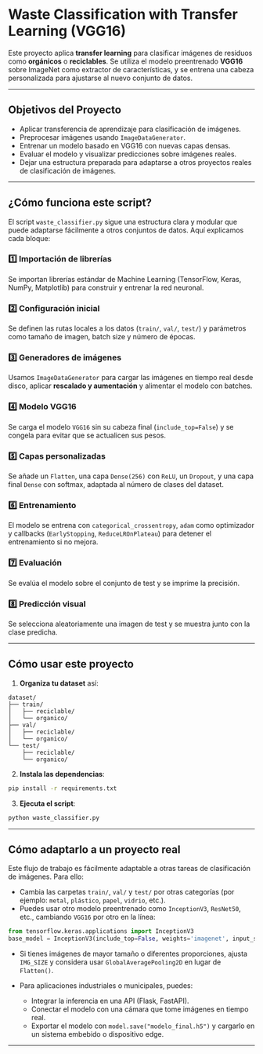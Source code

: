 #  Waste Classification with Transfer Learning (VGG16)

Este proyecto aplica **transfer learning** para clasificar imágenes de residuos como **orgánicos** o **reciclables**. Se utiliza el modelo preentrenado **VGG16** sobre ImageNet como extractor de características, y se entrena una cabeza personalizada para ajustarse al nuevo conjunto de datos.

---

##  Objetivos del Proyecto

- Aplicar transferencia de aprendizaje para clasificación de imágenes.
- Preprocesar imágenes usando `ImageDataGenerator`.
- Entrenar un modelo basado en VGG16 con nuevas capas densas.
- Evaluar el modelo y visualizar predicciones sobre imágenes reales.
- Dejar una estructura preparada para adaptarse a otros proyectos reales de clasificación de imágenes.

---

##  ¿Cómo funciona este script?

El script `waste_classifier.py` sigue una estructura clara y modular que puede adaptarse fácilmente a otros conjuntos de datos. Aquí explicamos cada bloque:

### 1️⃣ Importación de librerías
Se importan librerías estándar de Machine Learning (TensorFlow, Keras, NumPy, Matplotlib) para construir y entrenar la red neuronal.

### 2️⃣ Configuración inicial
Se definen las rutas locales a los datos (`train/`, `val/`, `test/`) y parámetros como tamaño de imagen, batch size y número de épocas.

### 3️⃣ Generadores de imágenes
Usamos `ImageDataGenerator` para cargar las imágenes en tiempo real desde disco, aplicar **rescalado y aumentación** y alimentar el modelo con batches.

### 4️⃣ Modelo VGG16
Se carga el modelo `VGG16` sin su cabeza final (`include_top=False`) y se congela para evitar que se actualicen sus pesos.

### 5️⃣ Capas personalizadas
Se añade un `Flatten`, una capa `Dense(256)` con `ReLU`, un `Dropout`, y una capa final `Dense` con softmax, adaptada al número de clases del dataset.

### 6️⃣ Entrenamiento
El modelo se entrena con `categorical_crossentropy`, `adam` como optimizador y callbacks (`EarlyStopping`, `ReduceLROnPlateau`) para detener el entrenamiento si no mejora.

### 7️⃣ Evaluación
Se evalúa el modelo sobre el conjunto de test y se imprime la precisión.

### 8️⃣ Predicción visual
Se selecciona aleatoriamente una imagen de test y se muestra junto con la clase predicha.

---

##  Cómo usar este proyecto

1. **Organiza tu dataset** así:

```
dataset/
├── train/
│   ├── reciclable/
│   └── organico/
├── val/
│   ├── reciclable/
│   └── organico/
└── test/
    ├── reciclable/
    └── organico/
```

2. **Instala las dependencias**:

```bash
pip install -r requirements.txt
```

3. **Ejecuta el script**:

```bash
python waste_classifier.py
```

---

##  Cómo adaptarlo a un proyecto real

Este flujo de trabajo es fácilmente adaptable a otras tareas de clasificación de imágenes. Para ello:

- Cambia las carpetas `train/`, `val/` y `test/` por otras categorías (por ejemplo: `metal`, `plástico`, `papel`, `vidrio`, etc.).
- Puedes usar otro modelo preentrenado como `InceptionV3`, `ResNet50`, etc., cambiando `VGG16` por otro en la línea:

```python
from tensorflow.keras.applications import InceptionV3
base_model = InceptionV3(include_top=False, weights='imagenet', input_shape=(224, 224, 3))
```

- Si tienes imágenes de mayor tamaño o diferentes proporciones, ajusta `IMG_SIZE` y considera usar `GlobalAveragePooling2D` en lugar de `Flatten()`.

- Para aplicaciones industriales o municipales, puedes:
  - Integrar la inferencia en una API (Flask, FastAPI).
  - Conectar el modelo con una cámara que tome imágenes en tiempo real.
  - Exportar el modelo con `model.save("modelo_final.h5")` y cargarlo en un sistema embebido o dispositivo edge.

---

